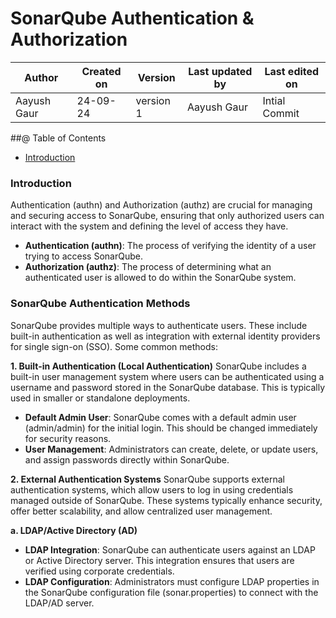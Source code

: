 # SonarQube Authentication & Authorization

| Author        | Created on | Version | Last updated by | Last edited on |
  |-------------|---------|-------------|-------------|---------|
  | Aayush Gaur | 24-09-24 | version 1 | Aayush Gaur | Intial Commit |

##@ Table of Contents
- [Introduction](#introduction)

### Introduction
Authentication (authn) and Authorization (authz) are crucial for managing and securing access to SonarQube, ensuring that only authorized users can interact with the system and defining the level of access they have.

- **Authentication (authn)**: The process of verifying the identity of a user trying to access SonarQube.
- **Authorization (authz)**: The process of determining what an authenticated user is allowed to do within the SonarQube system.

### SonarQube Authentication Methods
SonarQube provides multiple ways to authenticate users. These include built-in authentication as well as integration with external identity providers for single sign-on (SSO). Some common methods:

**1. Built-in Authentication (Local Authentication)**
SonarQube includes a built-in user management system where users can be authenticated using a username and password stored in the SonarQube database. This is typically used in smaller or standalone deployments.

- **Default Admin User**: SonarQube comes with a default admin user (admin/admin) for the initial login. This should be changed immediately for security reasons.
- **User Management**: Administrators can create, delete, or update users, and assign passwords directly within SonarQube.

**2. External Authentication Systems**
SonarQube supports external authentication systems, which allow users to log in using credentials managed outside of SonarQube. These systems typically enhance security, offer better scalability, and allow centralized user management.

**a. LDAP/Active Directory (AD)**
- **LDAP Integration**: SonarQube can authenticate users against an LDAP or Active Directory server. This integration ensures that users are verified using corporate credentials.
- **LDAP Configuration**: Administrators must configure LDAP properties in the SonarQube configuration file (sonar.properties) to connect with the LDAP/AD server.


